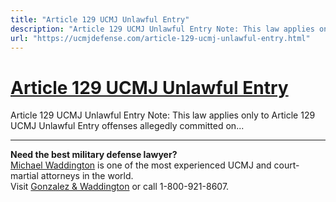 ```yaml
---
title: "Article 129 UCMJ Unlawful Entry"
description: "Article 129 UCMJ Unlawful Entry Note: This law applies only to Article 129 UCMJ Unlawful Entry offenses allegedly committed on..."
url: "https://ucmjdefense.com/article-129-ucmj-unlawful-entry.html"
---
```


# [Article 129 UCMJ Unlawful Entry](https://ucmjdefense.com/article-129-ucmj-unlawful-entry.html)

Article 129 UCMJ Unlawful Entry Note: This law applies only to Article 129 UCMJ Unlawful Entry offenses allegedly committed on...

---

**Need the best military defense lawyer?**  
[Michael Waddington](https://ucmjdefense.com/attorneys/michael-stewart-waddington-partner.html) is one of the most experienced UCMJ and court-martial attorneys in the world.  
Visit [Gonzalez & Waddington](https://ucmjdefense.com) or call 1-800-921-8607.
